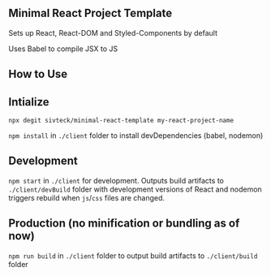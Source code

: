Minimal React Project Template
------------------------------

Sets up React, React-DOM and Styled-Components by default


Uses Babel to compile JSX to JS

How to Use
----------

## Intialize

`npx degit sivteck/minimal-react-template my-react-project-name`


`npm install` in `./client` folder to install devDependencies (babel, nodemon)

## Development

`npm start` in `./client` for development. Outputs build artifacts to `./client/devBuild` folder with development versions of React and nodemon triggers rebuild when `js`/`css` files are changed.

## Production (no minification or bundling as of now)

`npm run build` in `./client` folder to output build artifacts to `./client/build` folder

